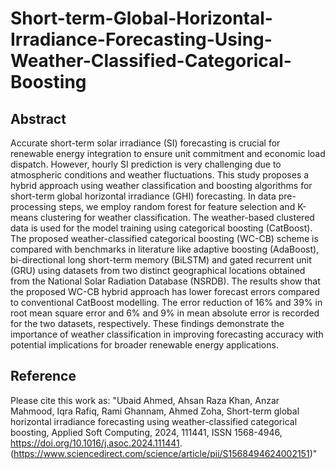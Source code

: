 # Short-term-Global-Horizontal-Irradiance-Forecasting-Using-Weather-Classified-Categorical-Boosting
## Abstract
Accurate short-term solar irradiance (SI) forecasting is crucial for renewable energy integration to ensure unit commitment and economic load dispatch. However, hourly SI prediction is very challenging due to atmospheric conditions and weather fluctuations. This study proposes a hybrid approach using weather classification and boosting algorithms for short-term global horizontal irradiance (GHI) forecasting. In data pre-processing steps,  we employ random forest for feature selection and K-means clustering for weather classification. The weather-based clustered data is used for the model training using categorical boosting (CatBoost). The proposed weather-classified categorical boosting (WC-CB) scheme is compared with benchmarks in literature like adaptive boosting (AdaBoost), bi-directional long short-term memory (BiLSTM) and gated recurrent unit (GRU) using datasets from two distinct geographical locations obtained from the National Solar Radiation Database (NSRDB). The results show that the proposed WC-CB hybrid approach has lower forecast errors compared to conventional CatBoost modelling. The error reduction of 16\% and 39\% in root mean square error and 6\% and 9\% in mean absolute error is recorded for the two datasets, respectively. These findings demonstrate the importance of weather classification in improving forecasting accuracy with potential implications for broader renewable energy applications.
## Reference
Please cite this work as:
"Ubaid Ahmed, Ahsan Raza Khan, Anzar Mahmood, Iqra Rafiq, Rami Ghannam, Ahmed Zoha,
Short-term global horizontal irradiance forecasting using weather-classified categorical boosting,
Applied Soft Computing,
2024,
111441,
ISSN 1568-4946,
https://doi.org/10.1016/j.asoc.2024.111441.
(https://www.sciencedirect.com/science/article/pii/S1568494624002151)"
